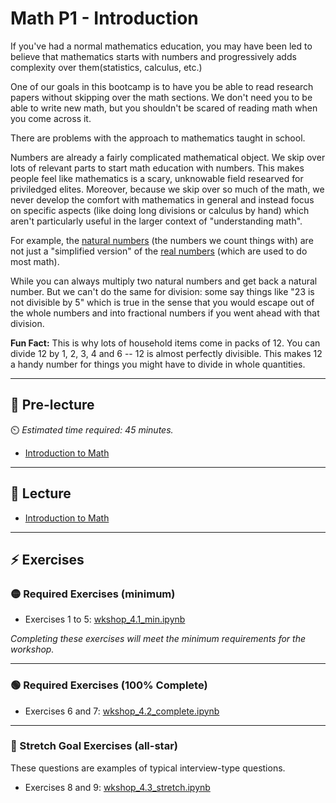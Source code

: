 # Math P1 - Introduction

If you've had a normal mathematics education, you may have been led to believe that mathematics starts with numbers and progressively adds complexity over them(statistics, calculus, etc.)

One of our goals in this bootcamp is to have you be able to read research papers without skipping over the math sections. We don't need you to be able to write new math, but you shouldn't be scared of reading math when you come across it.

There are problems with the approach to mathematics taught in school.

Numbers are already a fairly complicated mathematical object. We skip over lots of relevant parts to start math education with numbers. This makes people feel like mathematics is a scary, unknowable field researved for priviledged elites. Moreover, because we skip over so much of the math, we never develop the comfort with mathematics in general and instead focus on specific aspects (like doing long divisions or calculus by hand) which aren't particularly useful in the larger context of "understanding math".

For example, the [natural numbers](https://en.wikipedia.org/wiki/Natural_number) (the numbers we count things with) are not just a "simplified version" of the [real numbers](https://en.wikipedia.org/wiki/Real_number) (which are used to do most math).

While you can always multiply two natural numbers and get back a natural number. But we can't do the same for division: some say things like "23 is not divisible by 5" which is true in the sense that you would escape out of the whole numbers and into fractional numbers if you went ahead with that division.

**Fun Fact:** This is why lots of household items come in packs of 12. You can divide 12 by 1, 2, 3, 4 and 6 -- 12 is almost perfectly divisible. This makes 12 a handy number for things you might have to divide in whole quantities.

---

## 🦊 Pre-lecture

⏲️ _Estimated time required: 45 minutes._

- [Introduction to Math](_pre-lecture/intro_to_math.ipynb)

---

## 🦉 Lecture

- [Introduction to Math](_lecture/intro_to_math-lecture.ipynb)

---

## ⚡ Exercises

### 🟡 Required Exercises (minimum)

- Exercises 1 to 5: [wkshop_4.1_min.ipynb](_workshop/wkshop_1_min.ipynb)

_Completing these exercises will meet the minimum requirements for the workshop._

---

### 🟢 Required Exercises (100% Complete)

- Exercises 6 and 7: [wkshop_4.2_complete.ipynb](_workshop/wkshop_2_complete.ipynb)

---

### 🤯 Stretch Goal Exercises (all-star)

These questions are examples of typical interview-type questions.

- Exercises 8 and 9: [wkshop_4.3_stretch.ipynb](_workshop/wkshop_3_stretch.ipynb)
